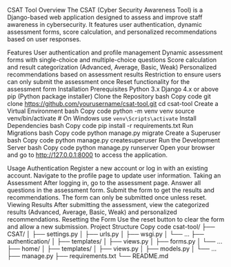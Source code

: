 CSAT Tool
Overview
The CSAT (Cyber Security Awareness Tool) is a Django-based web application designed to assess and improve staff awareness in cybersecurity. It features user authentication, dynamic assessment forms, score calculation, and personalized recommendations based on user responses.

Features
User authentication and profile management
Dynamic assessment forms with single-choice and multiple-choice questions
Score calculation and result categorization (Advanced, Average, Basic, Weak)
Personalized recommendations based on assessment results
Restriction to ensure users can only submit the assessment once
Reset functionality for the assessment form
Installation
Prerequisites
Python 3.x
Django 4.x or above
pip (Python package installer)
Clone the Repository
bash
Copy code
git clone https://github.com/yourusername/csat-tool.git
cd csat-tool
Create a Virtual Environment
bash
Copy code
python -m venv venv
source venv/bin/activate  # On Windows use `venv\Scripts\activate`
Install Dependencies
bash
Copy code
pip install -r requirements.txt
Run Migrations
bash
Copy code
python manage.py migrate
Create a Superuser
bash
Copy code
python manage.py createsuperuser
Run the Development Server
bash
Copy code
python manage.py runserver
Open your browser and go to http://127.0.0.1:8000 to access the application.

Usage
Authentication
Register a new account or log in with an existing account.
Navigate to the profile page to update user information.
Taking an Assessment
After logging in, go to the assessment page.
Answer all questions in the assessment form.
Submit the form to get the results and recommendations.
The form can only be submitted once unless reset.
Viewing Results
After submitting the assessment, view the categorized results (Advanced, Average, Basic, Weak) and personalized recommendations.
Resetting the Form
Use the reset button to clear the form and allow a new submission.
Project Structure
Copy code
csat-tool/
├── CSAT/
│   ├── settings.py
│   ├── urls.py
│   ├── wsgi.py
│   └── ...
├── authentication/
│   ├── templates/
│   ├── views.py
│   ├── forms.py
│   └── ...
├── home/
│   ├── templates/
│   ├── views.py
│   ├── models.py
│   └── ...
├── manage.py
├── requirements.txt
└── README.md